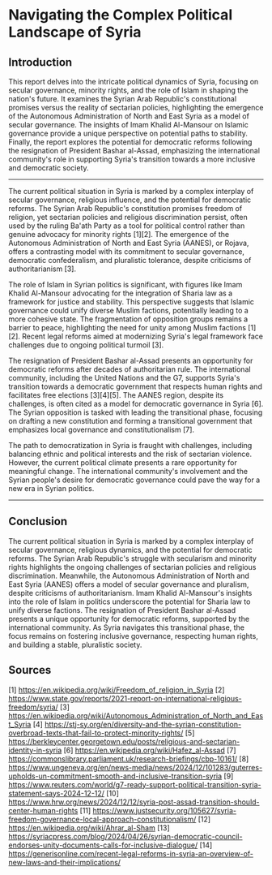 # Navigating the Complex Political Landscape of Syria

## Introduction

This report delves into the intricate political dynamics of Syria, focusing on secular governance, minority rights, and the role of Islam in shaping the nation's future. It examines the Syrian Arab Republic's constitutional promises versus the reality of sectarian policies, highlighting the emergence of the Autonomous Administration of North and East Syria as a model of secular governance. The insights of Imam Khalid Al-Mansour on Islamic governance provide a unique perspective on potential paths to stability. Finally, the report explores the potential for democratic reforms following the resignation of President Bashar al-Assad, emphasizing the international community's role in supporting Syria's transition towards a more inclusive and democratic society.

---

The current political situation in Syria is marked by a complex interplay of secular governance, religious influence, and the potential for democratic reforms. The Syrian Arab Republic's constitution promises freedom of religion, yet sectarian policies and religious discrimination persist, often used by the ruling Ba'ath Party as a tool for political control rather than genuine advocacy for minority rights [1][2]. The emergence of the Autonomous Administration of North and East Syria (AANES), or Rojava, offers a contrasting model with its commitment to secular governance, democratic confederalism, and pluralistic tolerance, despite criticisms of authoritarianism [3].

The role of Islam in Syrian politics is significant, with figures like Imam Khalid Al-Mansour advocating for the integration of Sharia law as a framework for justice and stability. This perspective suggests that Islamic governance could unify diverse Muslim factions, potentially leading to a more cohesive state. The fragmentation of opposition groups remains a barrier to peace, highlighting the need for unity among Muslim factions [1][2]. Recent legal reforms aimed at modernizing Syria's legal framework face challenges due to ongoing political turmoil [3].

The resignation of President Bashar al-Assad presents an opportunity for democratic reforms after decades of authoritarian rule. The international community, including the United Nations and the G7, supports Syria's transition towards a democratic government that respects human rights and facilitates free elections [3][4][5]. The AANES region, despite its challenges, is often cited as a model for democratic governance in Syria [6]. The Syrian opposition is tasked with leading the transitional phase, focusing on drafting a new constitution and forming a transitional government that emphasizes local governance and constitutionalism [7].

The path to democratization in Syria is fraught with challenges, including balancing ethnic and political interests and the risk of sectarian violence. However, the current political climate presents a rare opportunity for meaningful change. The international community's involvement and the Syrian people's desire for democratic governance could pave the way for a new era in Syrian politics.

---

## Conclusion

The current political situation in Syria is marked by a complex interplay of secular governance, religious dynamics, and the potential for democratic reforms. The Syrian Arab Republic's struggle with secularism and minority rights highlights the ongoing challenges of sectarian policies and religious discrimination. Meanwhile, the Autonomous Administration of North and East Syria (AANES) offers a model of secular governance and pluralism, despite criticisms of authoritarianism. Imam Khalid Al-Mansour's insights into the role of Islam in politics underscore the potential for Sharia law to unify diverse factions. The resignation of President Bashar al-Assad presents a unique opportunity for democratic reforms, supported by the international community. As Syria navigates this transitional phase, the focus remains on fostering inclusive governance, respecting human rights, and building a stable, pluralistic society.

## Sources

[1] https://en.wikipedia.org/wiki/Freedom_of_religion_in_Syria
[2] https://www.state.gov/reports/2021-report-on-international-religious-freedom/syria/
[3] https://en.wikipedia.org/wiki/Autonomous_Administration_of_North_and_East_Syria
[4] https://stj-sy.org/en/diversity-and-the-syrian-constitution-overbroad-texts-that-fail-to-protect-minority-rights/
[5] https://berkleycenter.georgetown.edu/posts/religious-and-sectarian-identity-in-syria
[6] https://en.wikipedia.org/wiki/Hafez_al-Assad
[7] https://commonslibrary.parliament.uk/research-briefings/cbp-10161/
[8] https://www.ungeneva.org/en/news-media/news/2024/12/101283/guterres-upholds-un-commitment-smooth-and-inclusive-transition-syria
[9] https://www.reuters.com/world/g7-ready-support-political-transition-syria-statement-says-2024-12-12/
[10] https://www.hrw.org/news/2024/12/12/syria-post-assad-transition-should-center-human-rights
[11] https://www.justsecurity.org/105627/syria-freedom-governance-local-approach-constitutionalism/
[12] https://en.wikipedia.org/wiki/Ahrar_al-Sham
[13] https://syriacpress.com/blog/2024/04/26/syrian-democratic-council-endorses-unity-documents-calls-for-inclusive-dialogue/
[14] https://generisonline.com/recent-legal-reforms-in-syria-an-overview-of-new-laws-and-their-implications/
